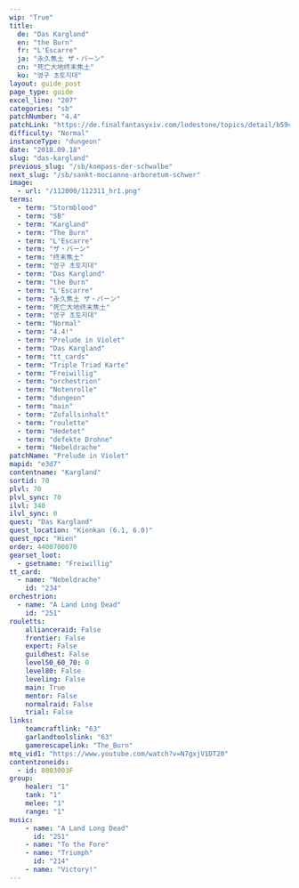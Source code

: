 ```yaml
---
wip: "True"
title:
  de: "Das Kargland"
  en: "the Burn"
  fr: "L'Escarre"
  ja: "永久焦土 ザ・バーン"
  cn: "死亡大地终末焦土"
  ko: "영구 초토지대"
layout: guide_post
page_type: guide
excel_line: "207"
categories: "sb"
patchNumber: "4.4"
patchLink: "https://de.finalfantasyxiv.com/lodestone/topics/detail/b59c03890f298f8a9bb90ba25db75523f659d2f8"
difficulty: "Normal"
instanceType: "dungeon"
date: "2018.09.18"
slug: "das-kargland"
previous_slug: "/sb/kompass-der-schwalbe"
next_slug: "/sb/sankt-mocianne-arboretum-schwer"
image:
  - url: "/112000/112311_hr1.png"
terms:
  - term: "Stormblood"
  - term: "SB"
  - term: "Kargland"
  - term: "The Burn"
  - term: "L'Escarre"
  - term: "ザ・バーン"
  - term: "终末焦土"
  - term: "영구 초토지대"
  - term: "Das Kargland"
  - term: "the Burn"
  - term: "L'Escarre"
  - term: "永久焦土 ザ・バーン"
  - term: "死亡大地终末焦土"
  - term: "영구 초토지대"
  - term: "Normal"
  - term: "4.4!"
  - term: "Prelude in Violet"
  - term: "Das Kargland"
  - term: "tt_cards"
  - term: "Triple Triad Karte"
  - term: "Freiwillig"
  - term: "orchestrion"
  - term: "Notenrolle"
  - term: "dungeon"
  - term: "main"
  - term: "Zufallsinhalt"
  - term: "roulette"
  - term: "Hedetet"
  - term: "defekte Drohne"
  - term: "Nebeldrache"
patchName: "Prelude in Violet"
mapid: "e3d7"
contentname: "Kargland"
sortid: 70
plvl: 70
plvl_sync: 70
ilvl: 340
ilvl_sync: 0
quest: "Das Kargland"
quest_location: "Kienkan (6.1, 6.0)"
quest_npc: "Hien"
order: 4400700070
gearset_loot:
  - gsetname: "Freiwillig"
tt_card:
  - name: "Nebeldrache"
    id: "234"
orchestrion:
  - name: "A Land Long Dead"
    id: "251"
rouletts:
    allianceraid: False
    frontier: False
    expert: False
    guildhest: False
    level50_60_70: 0
    level80: False
    leveling: False
    main: True
    mentor: False
    normalraid: False
    trial: False
links:
    teamcraftlink: "63"
    garlandtoolslink: "63"
    gamerescapelink: "The_Burn"
mtq_vid1: "https://www.youtube.com/watch?v=N7gxjV1DT20"
contentzoneids:
  - id: 8003003F
group:
    healer: "1"
    tank: "1"
    melee: "1"
    range: "1"
music:
    - name: "A Land Long Dead"
      id: "251"
    - name: "To the Fore"
    - name: "Triumph"
      id: "214"
    - name: "Victory!"
---
```

